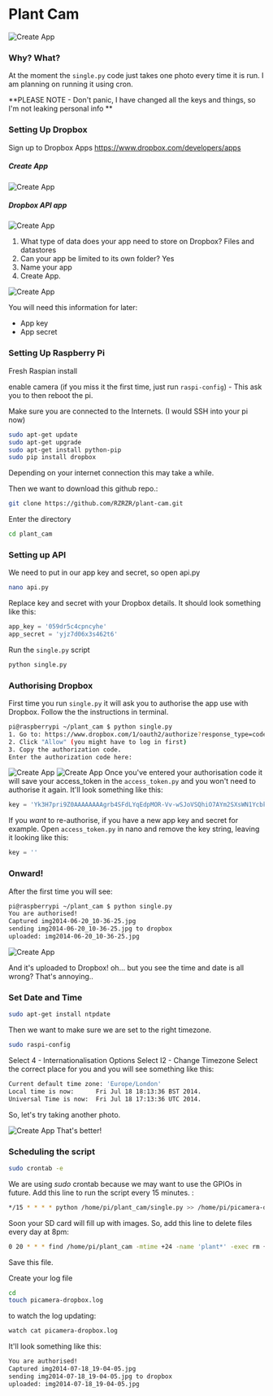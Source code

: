 Plant Cam
===================

![Create App](img/0.png)

### Why? What?

At the moment the `single.py` code just takes one photo every time it is run. I am planning on running it using cron.

**PLEASE NOTE - Don't panic, I have changed all the keys and things, so I'm not leaking personal info **



### Setting Up Dropbox

Sign up to Dropbox Apps
https://www.dropbox.com/developers/apps

##### Create App

![Create App](img/1.png)

##### Dropbox API app

![Create App](img/2.png)

1. What type of data does your app need to store on Dropbox?
Files and datastores
1. Can your app be limited to its own folder?
Yes
1. Name your app
1. Create App.

![Create App](img/3.png)

You will need this information for later:
* App key
* App secret

### Setting Up Raspberry Pi

Fresh Raspian install

enable camera (if you miss it the first time, just run `raspi-config`) - This ask you to then reboot the pi.

Make sure you are connected to the Internets. (I would SSH into your pi now)

```bash
sudo apt-get update
sudo apt-get upgrade
sudo apt-get install python-pip
sudo pip install dropbox
```

Depending on your internet connection this may take a while.

Then we want to download this github repo.:

```bash
git clone https://github.com/RZRZR/plant-cam.git
```

Enter the directory

```bash
cd plant_cam
```
### Setting up API
We need to put in our app key and secret, so open api.py
```bash
nano api.py
```
Replace key and secret with your Dropbox details. It should look something like this:

```python
app_key = '059dr5c4cpncyhe'
app_secret = 'yjz7d06x3s462t6'
```


Run the `single.py` script

```bash
python single.py
```

### Authorising Dropbox
First time you run `single.py` it will ask you to authorise the app use with Dropbox. Follow the the instructions in terminal.
```bash
pi@raspberrypi ~/plant_cam $ python single.py
1. Go to: https://www.dropbox.com/1/oauth2/authorize?response_type=code&client_id=099dr5c4cpncyhe
2. Click "Allow" (you might have to log in first)
3. Copy the authorization code.
Enter the authorization code here:
```

![Create App](img/4.png)
![Create App](img/5.png)
Once you've entered your authorisation code it will save your access_token in the `access_token.py` and you won't need to authorise it again. It'll look something like this:
```python
key = 'Yk3H7pri9Z0AAAAAAAAgrb4SFdLYqEdpMOR-Vv-wSJoVSQhiO7AYm2SXsWN1Ycbk'
```
If you *want* to re-authorise, if you have a new app key and secret for example. Open `access_token.py` in nano and remove the key string, leaving it looking like this:
```python
key = ''
```

### Onward!

After the first time you will see:

```bash
pi@raspberrypi ~/plant_cam $ python single.py
You are authorised!
Captured img2014-06-20_10-36-25.jpg
sending img2014-06-20_10-36-25.jpg to dropbox
uploaded: img2014-06-20_10-36-25.jpg
```

![Create App](img/6.png)

And it's uploaded to Dropbox! oh... but you see the time and date is all wrong? That's annoying..

### Set Date and Time

```bash
sudo apt-get install ntpdate
```
Then we want to make sure we are set to the right timezone.

```bash
sudo raspi-config
```

Select 4 - Internationalisation Options
Select I2 - Change Timezone
Select the correct place for you and you will see something like this:

```bash
Current default time zone: 'Europe/London'
Local time is now:      Fri Jul 18 18:13:36 BST 2014.
Universal Time is now:  Fri Jul 18 17:13:36 UTC 2014.
```

So, let's try taking another photo.

![Create App](img/7.png)
That's better!

### Scheduling the script

```bash
sudo crontab -e
```
We are using *sudo* crontab because we may want to use the GPIOs in future. Add this line to run the script every 15 minutes.
:
```bash
*/15 * * * * python /home/pi/plant_cam/single.py >> /home/pi/picamera-dropbox.log 2>&1
```
Soon your SD card will fill up with images. So, add this line to delete files every day at 8pm:

```bash
0 20 * * * find /home/pi/plant_cam -mtime +24 -name 'plant*' -exec rm {} \;
```

Save this file.

Create your log file
```bash
cd
touch picamera-dropbox.log
```

to watch the log updating:

```bash
watch cat picamera-dropbox.log
```

It'll look something like this:

```bash
You are authorised!
Captured img2014-07-18_19-04-05.jpg
sending img2014-07-18_19-04-05.jpg to dropbox
uploaded: img2014-07-18_19-04-05.jpg
```
